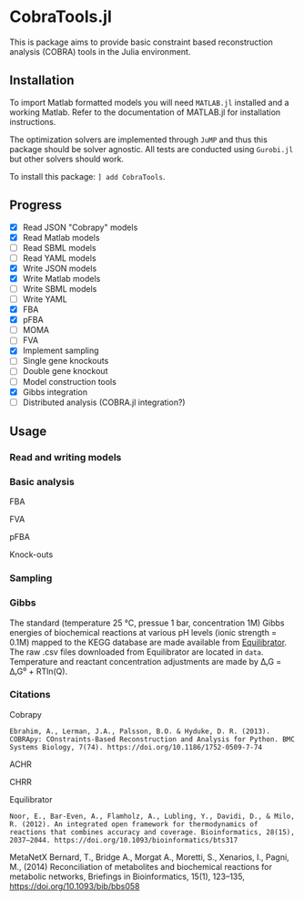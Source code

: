 # CobraTools.jl

This is package aims to provide basic constraint based reconstruction analysis (COBRA) tools in the Julia environment.

## Installation

To import Matlab formatted models you will need `MATLAB.jl` installed and a working Matlab. Refer to the documentation of MATLAB.jl for installation instructions.

The optimization solvers are implemented through `JuMP` and thus this package should be solver agnostic. All tests are conducted using `Gurobi.jl` but other solvers should work. 

To install this package: `] add CobraTools`.

## Progress

- [x] Read JSON "Cobrapy" models
- [x] Read Matlab models
- [ ] Read SBML models
- [ ] Read YAML models
- [x] Write JSON models
- [x] Write Matlab models
- [ ] Write SBML models
- [ ] Write YAML
- [x] FBA
- [X] pFBA
- [ ] MOMA
- [ ] FVA
- [x] Implement sampling
- [ ] Single gene knockouts
- [ ] Double gene knockout
- [ ] Model construction tools
- [x] Gibbs integration
- [ ] Distributed analysis (COBRA.jl integration?)

## Usage

### Read and writing models

### Basic analysis
FBA

FVA

pFBA

Knock-outs

### Sampling

### Gibbs 
The standard (temperature 25 °C, pressue 1 bar, concentration 1M) Gibbs energies of biochemical reactions at various pH levels (ionic strength = 0.1M) mapped to the KEGG database are made available from [Equilibrator](http://equilibrator.weizmann.ac.il/download). The raw .csv files downloaded from Equilibrator are located in `data`. Temperature and reactant concentration adjustments are made by ΔᵣG = ΔᵣG⁰ + RTln(Q).   

### Citations
Cobrapy

    Ebrahim, A., Lerman, J.A., Palsson, B.O. & Hyduke, D. R. (2013). COBRApy: COnstraints-Based Reconstruction and Analysis for Python. BMC Systems Biology, 7(74). https://doi.org/10.1186/1752-0509-7-74

ACHR

CHRR

Equilibrator

    Noor, E., Bar-Even, A., Flamholz, A., Lubling, Y., Davidi, D., & Milo, R. (2012). An integrated open framework for thermodynamics of reactions that combines accuracy and coverage. Bioinformatics, 28(15), 2037–2044. https://doi.org/10.1093/bioinformatics/bts317

MetaNetX
    Bernard, T., Bridge A., Morgat A., Moretti, S., Xenarios, I., Pagni, M., (2014) Reconciliation of metabolites and biochemical reactions for metabolic networks, Briefings in Bioinformatics, 15(1), 123–135, https://doi.org/10.1093/bib/bbs058